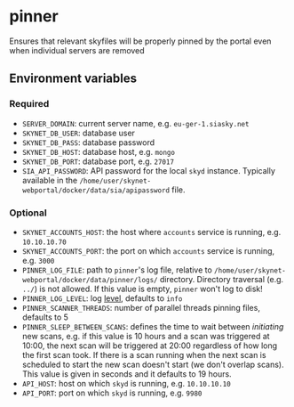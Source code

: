 # pinner

Ensures that relevant skyfiles will be properly pinned by the portal even when individual servers are removed

## Environment variables

### Required

- `SERVER_DOMAIN`: current server name, e.g. `eu-ger-1.siasky.net`
- `SKYNET_DB_USER`: database user
- `SKYNET_DB_PASS`: database password
- `SKYNET_DB_HOST`: database host, e.g. `mongo`
- `SKYNET_DB_PORT`: database port, e.g. `27017`
- `SIA_API_PASSWORD`: API password for the local `skyd` instance. Typically available in
  the `/home/user/skynet-webportal/docker/data/sia/apipassword` file.

### Optional

- `SKYNET_ACCOUNTS_HOST`: the host where `accounts` service is running, e.g. `10.10.10.70`
- `SKYNET_ACCOUNTS_PORT`: the port on which `accounts` service is running, e.g. `3000`
- `PINNER_LOG_FILE`: path to `pinner`'s log file, relative to `/home/user/skynet-webportal/docker/data/pinner/logs/`
  directory. Directory traversal (e.g. `../`) is not allowed. If this value is empty, `pinner` won't log to disk!
- `PINNER_LOG_LEVEL`: log [level](https://github.com/sirupsen/logrus#level-logging), defaults to `info`
- `PINNER_SCANNER_THREADS`: number of parallel threads pinning files, defaults to 5
- `PINNER_SLEEP_BETWEEN_SCANS`: defines the time to wait between *initiating* new scans, e.g. if this value is 10 hours
  and a scan was triggered at 10:00, the next scan will be triggered at 20:00 regardless of how long the first scan
  took. If there is a scan running when the next scan is scheduled to start the new scan doesn't start (we don't overlap
  scans). This value is given in seconds and it defaults to 19 hours.
- `API_HOST`: host on which `skyd` is running, e.g. `10.10.10.10`
- `API_PORT`: port on which `skyd` is running, e.g. `9980`
